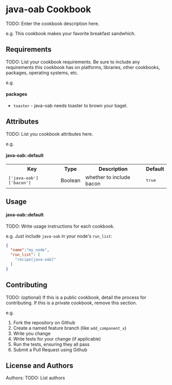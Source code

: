 java-oab Cookbook
=================
TODO: Enter the cookbook description here.

e.g.
This cookbook makes your favorite breakfast sandwhich.

Requirements
------------
TODO: List your cookbook requirements. Be sure to include any requirements this cookbook has on platforms, libraries, other cookbooks, packages, operating systems, etc.

e.g.
#### packages
- `toaster` - java-oab needs toaster to brown your bagel.

Attributes
----------
TODO: List you cookbook attributes here.

e.g.
#### java-oab::default
<table>
  <tr>
    <th>Key</th>
    <th>Type</th>
    <th>Description</th>
    <th>Default</th>
  </tr>
  <tr>
    <td><tt>['java-oab']['bacon']</tt></td>
    <td>Boolean</td>
    <td>whether to include bacon</td>
    <td><tt>true</tt></td>
  </tr>
</table>

Usage
-----
#### java-oab::default
TODO: Write usage instructions for each cookbook.

e.g.
Just include `java-oab` in your node's `run_list`:

```json
{
  "name":"my_node",
  "run_list": [
    "recipe[java-oab]"
  ]
}
```

Contributing
------------
TODO: (optional) If this is a public cookbook, detail the process for contributing. If this is a private cookbook, remove this section.

e.g.
1. Fork the repository on Github
2. Create a named feature branch (like `add_component_x`)
3. Write you change
4. Write tests for your change (if applicable)
5. Run the tests, ensuring they all pass
6. Submit a Pull Request using Github

License and Authors
-------------------
Authors: TODO: List authors
